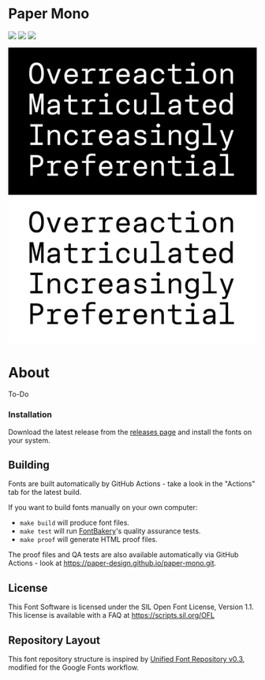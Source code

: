 # Paper Mono

[![][Fontbakery]](https://paper-design.github.io/paper-mono/fontbakery/fontbakery-report.html)
[![][Universal]](https://paper-design.github.io/paper-mono/fontbakery/fontbakery-report.html)
[![][Shaping]](https://paper-design.github.io/paper-mono/fontbakery/fontbakery-report.html)

[Fontbakery]: https://img.shields.io/endpoint?url=https%3A%2F%2Fraw.githubusercontent.com%2Fpaper-design%2Fpaper-mono%2Fgh-pages%2Fbadges%2Foverall.json
[Outline Correctness]: https://img.shields.io/endpoint?url=https%3A%2F%2Fraw.githubusercontent.com%2Fpaper-design%2Fpaper-mono%2Fgh-pages%2Fbadges%2FOutlineChecks.json
[Shaping]: https://img.shields.io/endpoint?url=https%3A%2F%2Fraw.githubusercontent.com%2Fpaper-design%2Fpaper-mono%2Fgh-pages%2Fbadges%2FShapingChecks.json
[Universal]: https://img.shields.io/endpoint?url=https%3A%2F%2Fraw.githubusercontent.com%2Fpaper-design%2Fpaper-mono%2Fgh-pages%2Fbadges%2FUniversalProfileChecks.json

![](./documentation/img/banner--light.png#gh-light-mode-only)
![](./documentation/img/banner--dark.png#gh-dark-mode-only)

# About

To-Do

### Installation

Download the latest release from the [releases page](https://github.com/paper-design/paper-mono/releases/latest) and install the fonts on your system.

## Building

Fonts are built automatically by GitHub Actions - take a look in the "Actions" tab for the latest build.

If you want to build fonts manually on your own computer:

* `make build` will produce font files.
* `make test` will run [FontBakery](https://github.com/googlefonts/fontbakery)'s quality assurance tests.
* `make proof` will generate HTML proof files.

The proof files and QA tests are also available automatically via GitHub Actions - look at https://paper-design.github.io/paper-mono.git.

## License

This Font Software is licensed under the SIL Open Font License, Version 1.1.
This license is available with a FAQ at
https://scripts.sil.org/OFL

## Repository Layout

This font repository structure is inspired by [Unified Font Repository v0.3](https://github.com/unified-font-repository/Unified-Font-Repository), modified for the Google Fonts workflow.
